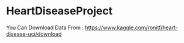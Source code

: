 # HeartDiseaseProject
You Can Download Data From : https://www.kaggle.com/ronitf/heart-disease-uci/download

